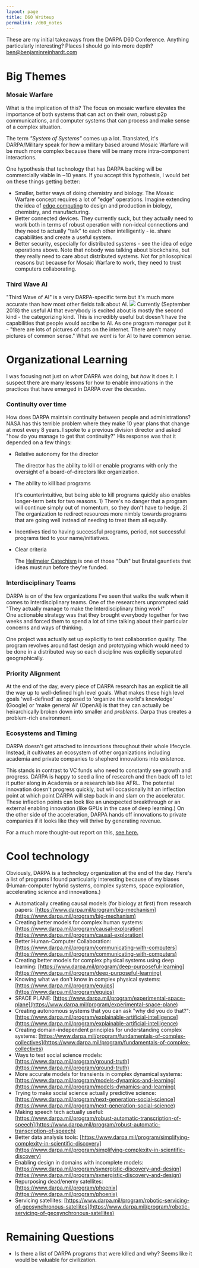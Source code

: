 ```yaml
---
layout: page
title: D60 Writeup
permalink: /d60_notes
---
```


These are my initial takeaways from the DARPA D60 Conference. Anything particularly interesting? Places I should go into more depth? <ben@benjaminreinhardt.com>


# Big Themes
### Mosaic Warfare
What is the implication of this? The focus on mosaic warfare elevates the importance of both systems that can act on their own, robust p2p communications, and computer systems that can process and make sense of a complex situation.

The term *"System of Systems"* comes up a lot. Translated, it's DARPA/Military speak for how a military based around Mosaic Warfare will be much more complex because there will be many more intra-component interactions.

One hypothesis that technology that has DARPA backing will be commercially viable in ~10 years. If you accept this hypothesis, I would bet on these things getting better:
- Smaller, better ways of doing chemistry and biology. The Mosaic Warfare concept requires a lot of "edge" operations. Imagine extending the idea of [edge computing](https://en.wikipedia.org/wiki/Edge_computing) to design and production in biology, chemistry, and manufacturing.
- Better connected devices. They currently suck, but they actually need to work both in terms of robust operation with non-ideal connections and they need to actually "talk" to each other intelligently - ie. share capabilities and create a useful system.
- Better security, especially for distributed systems - see the idea of edge operations above. Note that nobody was talking about blockchains, but they really need to care about distributed systems. Not for philosophical reasons but because for Mosaic Warfare to work, they need to trust computers collaborating.
### Third Wave AI
"Third Wave of AI" is a very DARPA-specific term but it's much more accurate than how most other fields talk about AI.
![](https://www.nextbigfuture.com/wp-content/uploads/2017/02/3wavesAI-1-730x430.jpg)
Currently (September 2018) the useful AI that everybody is excited about is mostly the second kind - the categorizing kind. This is incredibly useful but doesn't have the capabilities that people would ascribe to AI. As one program manager put it - "there are lots of pictures of cats on the internet. There aren't many pictures of common sense." What we *want* is for AI to have common sense.

# Organizational Learning
I was focusing not just on *what* DARPA was doing, but *how* it does it. I suspect there are many lessons for how to enable innovations in the practices that have emerged in DARPA over the decades.
### Continuity over time
How does DARPA maintain continuity between people and administrations? NASA has this terrible problem where they make 10 year plans that change at most every 8 years. I spoke to a previous division director and asked "how do you manage to get that continuity?" His response was that it depended on a few things:
- Relative autonomy for the director

  The director has the ability to kill or enable programs with only the oversight of a board-of-directors like organization.
- The ability to kill bad programs

  It's counterintuitive, but being able to kill programs quickly also enables longer-term bets for two reasons. 1) There's no danger that a program will continue simply out of momentum, so they don't have to hedge. 2) The organization to redirect resources more nimbly towards programs that are going well instead of needing to treat them all equally.
- Incentives tied to having successful programs, period, not successful programs tied to your name/initiatives.
- Clear criteria

  The [Heilmeier Catechism](https://www.darpa.mil/work-with-us/heilmeier-catechism) is one of those "Duh" but Brutal gauntlets that ideas must run before they're funded.


### Interdisciplinary Teams
DARPA is on of the few organizations I've seen that walks the walk when it comes to Interdisciplinary teams. One of the researchers unprompted said "They actually manage to make the Interdisciplinary thing work!"  
One actionable strategy was that they brought everybody together for two weeks and forced them to spend a lot of time talking about their particular concerns and ways of thinking.

One project was actually set up explicitly to test collaboration quality. The program revolves around fast design and prototyping which would need to be done in a distributed way so each discipline was explicitly separated geographically.

### Priority Alignment
At the end of the day, every piece of DARPA research has an explicit tie all the way up to well-defined high level goals. What makes these high level goals 'well-defined' as opposed to 'organize the world's knowledge' (Google) or 'make general AI' (OpenAI) is that they can actually be heirarchically broken down into smaller and *problems*. Darpa thus creates a problem-rich environment.


### Ecosystems and Timing
DARPA doesn't get attached to innovations throughout their whole lifecycle. Instead, it cultivates an ecosystem of other organizations including academia and private companies to shepherd innovations into existence.

This stands in contrast to VC funds who need to constantly see growth and progress. DARPA is happy to seed a line of research and then back off to let it putter along in Academia or a research lab like AFRL. The potential innovation doesn't progress quickly, but will occasionally hit an inflection point at which point DARPA will step back in and slam on the accelerator. These inflection points can look like an unexpected breakthrough or an external enabling innovation (like GPUs in the case of deep learning.) On the other side of the acceleration, DARPA hands off innovations to private companies if it looks like they will thrive by generating revenue.

For a much more thought-out report on this, [see here.](https://fas.org/sgp/crs/natsec/R45088.pdf)

# Cool technology
Obviously, DARPA is a technology organization at the end of the day. Here's a list of programs I found particularly interesting because of my biases (Human-computer hybrid systems, complex systems, space exploration, accelerating science and innovations.)

-  Automatically creating causal models (for biology at first) from research papers: [https://www.darpa.mil/program/big-mechanism](https://www.darpa.mil/program/big-mechanism)
- Creating better models for complex human systems:
[https://www.darpa.mil/program/causal-exploration](https://www.darpa.mil/program/causal-exploration)
- Better Human-Computer Collaboration:[https://www.darpa.mil/program/communicating-with-computers](https://www.darpa.mil/program/communicating-with-computers)
- Creating better models for complex physical systems using deep learning:
[https://www.darpa.mil/program/deep-purposeful-learning](https://www.darpa.mil/program/deep-purposeful-learning)
- Knowing what we don't know in complex physical systems:
[https://www.darpa.mil/program/equips](https://www.darpa.mil/program/equips)
- SPACE PLANE:
[https://www.darpa.mil/program/experimental-space-plane](https://www.darpa.mil/program/experimental-space-plane)
- Creating autonomous systems that you can ask "why did you do that?":
[https://www.darpa.mil/program/explainable-artificial-intelligence](https://www.darpa.mil/program/explainable-artificial-intelligence)
- Creating domain-independent principles for understanding complex systems:
[https://www.darpa.mil/program/fundamentals-of-complex-collectives](https://www.darpa.mil/program/fundamentals-of-complex-collectives)
- Ways to test social science models:
[https://www.darpa.mil/program/ground-truth](https://www.darpa.mil/program/ground-truth)
- More accurate models for transients in complex dynamical systems:
[https://www.darpa.mil/program/models-dynamics-and-learning](https://www.darpa.mil/program/models-dynamics-and-learning)
- Trying to make social science actually predictive science:
[https://www.darpa.mil/program/next-generation-social-science](https://www.darpa.mil/program/next-generation-social-science)
- Making speech tech actually useful:
[https://www.darpa.mil/program/robust-automatic-transcription-of-speech](https://www.darpa.mil/program/robust-automatic-transcription-of-speech)
- Better data analysis tools:
[https://www.darpa.mil/program/simplifying-complexity-in-scientific-discovery](https://www.darpa.mil/program/simplifying-complexity-in-scientific-discovery)
- Enabling design in domains with incomplete models:
[https://www.darpa.mil/program/synergistic-discovery-and-design](https://www.darpa.mil/program/synergistic-discovery-and-design)
- Repurposing dead/enemy satellites:
[https://www.darpa.mil/program/phoenix](https://www.darpa.mil/program/phoenix)
- Servicing satellites:
[https://www.darpa.mil/program/robotic-servicing-of-geosynchronous-satellites](https://www.darpa.mil/program/robotic-servicing-of-geosynchronous-satellites)


# Remaining Questions
- Is there a list of DARPA programs that were killed and why? Seems like it would be valuable for civilization.
